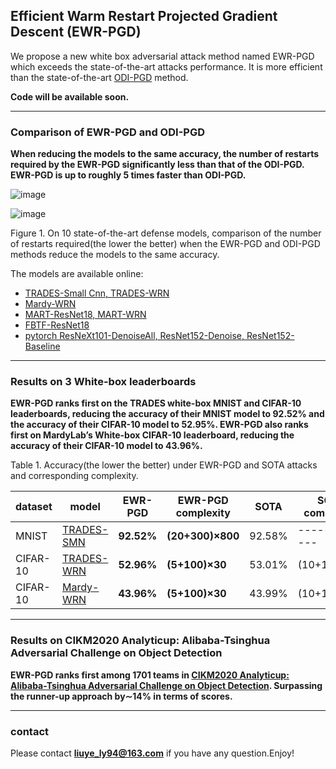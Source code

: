 



## Efficient Warm Restart Projected Gradient Descent (EWR-PGD)

We propose a new white box adversarial attack method named EWR-PGD which exceeds the state-of-the-art attacks performance. It is more efficient than the state-of-the-art [ODI-PGD](https://github.com/ermongroup/ODS) method.

**Code will be available soon.**

* * *
### Comparison of  EWR-PGD and ODI-PGD 
**When reducing the models to the same accuracy, the number of restarts required by the EWR-PGD significantly less than that of the ODI-PGD. EWR-PGD is up to roughly 5 times faster than ODI-PGD.**



![image](./imgs/result1.bmp)

![image](./imgs/result2.png)

Figure 1. On 10 state-of-the-art defense models, comparison of the number of restarts required(the lower the better) when the EWR-PGD and ODI-PGD methods reduce the models to the same accuracy.

The models are available online:

* [TRADES-Small Cnn, TRADES-WRN](https://github.com/yaodongyu/TRADES)
* [Mardy-WRN](https://github.com/MadryLab/cifar10_challenge)
* [MART-ResNet18, MART-WRN](https://github.com/YisenWang/MART)
* [FBTF-ResNet18](https://github.com/anonymous-sushi-armadillo/fast\_is\_better\_than\_free\_CIFAR10)
* [pytorch ResNeXt101-DenoiseAll, ResNet152-Denoise, ResNet152-Baseline](https://github.com/TransEmbedBA/TREMBA)

* * *

### Results on 3 White-box leaderboards

**EWR-PGD ranks first on the TRADES white-box MNIST and CIFAR-10 leaderboards, reducing the accuracy of their MNIST model to 92.52% and the accuracy of their CIFAR-10 model to 52.95%. EWR-PGD also ranks first on MardyLab’s White-box CIFAR-10 leaderboard, reducing the accuracy of their CIFAR-10 model to 43.96%.**

Table 1. Accuracy(the lower the better) under EWR-PGD and SOTA attacks and corresponding complexity.

| dataset |model  | EWR-PGD   |EWR-PGD complexity | SOTA | SOTA complexity
| --- | --- | --- | --- | --- | --- |
| MNIST  | [TRADES-SMN](https://github.com/yaodongyu/TRADES ) | **92.52%** | **(20+300)×800** | 92.58% | ------------- |
| CIFAR-10 | [TRADES-WRN](https://github.com/yaodongyu/TRADES) | **52.96%** |**(5+100)×30**  | 53.01% |  (10+150)×20 |
| CIFAR-10 | [Mardy-WRN](https://github.com/MadryLab/cifar10_challenge) | **43.96%** | **(5+100)×30**  | 43.99% | (10+150)×20 |

* * *
### Results on CIKM2020 Analyticup: Alibaba-Tsinghua Adversarial Challenge on Object Detection

**EWR-PGD ranks first among 1701 teams in [CIKM2020 Analyticup: Alibaba-Tsinghua Adversarial Challenge on Object Detection](https://tianchi.aliyun.com/competition/entrance/531806/rankingList?lang=en-us). Surpassing the runner-up approach by∼14% in terms of scores.**

* * *

### contact
Please contact **liuye_ly94@163.com** if you have any question.Enjoy!